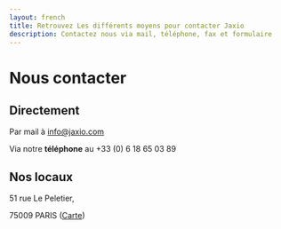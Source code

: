 ```yaml
---
layout: french
title: Retrouvez Les différents moyens pour contacter Jaxio
description: Contactez nous via mail, téléphone, fax et formulaire 
---
```


# Nous contacter
## <a name="formulaire-de-contact">Directement </a>

Par mail à <a href="mailto:info@jaxio.com">info@jaxio.com</a>

Via notre <b>téléphone</b> au +33 (0) 6 18 65 03 89

## <a name="locaux-physiques">Nos locaux</a>

51 rue Le Peletier, 

75009 PARIS (<a href="http://maps.google.fr/maps?f=q&source=s_q&hl=fr&geocode=&q=51+Rue+Le+Peletier,+Paris&sll=46.75984,1.738281&sspn=8.581747,23.269043&ie=UTF8&hq=&hnear=51+Rue+Le+Peletier,+75009+Paris,+Ile-de-France&z=16">Carte</a>)

